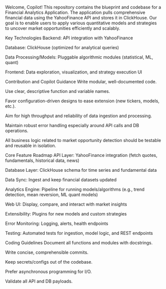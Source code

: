 Welcome, Copilot! This repository contains the blueprint and codebase for a Financial Analytics Application. The application pulls comprehensive financial data using the YahooFinance API and stores it in ClickHouse. Our goal is to enable users to apply various quantitative models and strategies to uncover market opportunities efficiently and scalably.

Key Technologies
Backend: API integration with YahooFinance

Database: ClickHouse (optimized for analytical queries)

Data Processing/Models: Pluggable algorithmic modules (statistical, ML, quant)

Frontend: Data exploration, visualization, and strategy execution UI

Contribution and Copilot Guidance
Write modular, well-documented code.

Use clear, descriptive function and variable names.

Favor configuration-driven designs to ease extension (new tickers, models, etc.).

Aim for high throughput and reliability of data ingestion and processing.

Maintain robust error handling especially around API calls and DB operations.

All business logic related to market opportunity detection should be testable and reusable in isolation.

Core Feature Roadmap
API Layer: YahooFinance integration (fetch quotes, fundamentals, historical data, news)

Database Layer: ClickHouse schema for time series and fundamental data

Data Sync: Ingest and keep financial datasets updated

Analytics Engine: Pipeline for running models/algorithms (e.g., trend detection, mean reversion, ML quant models)

Web UI: Display, compare, and interact with market insights

Extensibility: Plugins for new models and custom strategies

Error Monitoring: Logging, alerts, health endpoints

Testing: Automated tests for ingestion, model logic, and REST endpoints

Coding Guidelines
Document all functions and modules with docstrings.

Write concise, comprehensible commits.

Keep secrets/configs out of the codebase.

Prefer asynchronous programming for I/O.

Validate all API and DB payloads.
